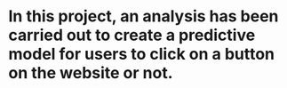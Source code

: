 # In this project, an analysis has been carried out to create a predictive model for users to click on a button on the website or not.
